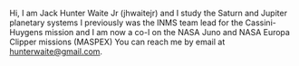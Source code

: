 Hi, I am Jack Hunter Waite Jr (jhwaitejr) and I study the Saturn and Jupiter planetary systems 
I previously was the INMS team lead for the Cassini-Huygens mission and I am now a co-I on the NASA Juno and NASA Europa Clipper missions (MASPEX)
You can reach me by email at hunterwaite@gmail.com.

<!---
jhwaitejr/jhwaitejr is a ✨ special ✨ repository because its `README.md` (this file) appears on your GitHub profile.
You can click the Preview link to take a look at your changes.
--->

